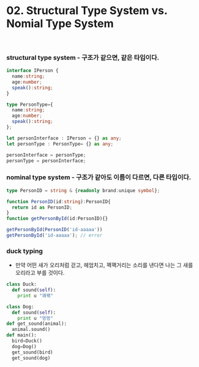 # 02. Structural Type System vs. Nomial Type System

<br>

### structural type system - 구조가 같으면, 같은 타입이다.

```ts
interface IPerson {
  name:string;
  age:number;
  speak():string;
}

type PersonType={
  name:string;
  age:number;
  speak():string;
};

let personInterface : IPerson = {} as any;
let personType : PersonType= {} as any;

personInterface = personType;
personType = personInterface;
```
### nominal type system - 구조가 같아도 이름이 다르면, 다른 타입이다.

```ts
type PersonID = string & {readonly brand:unique symbol};

function PersonID(id:string):PersonID{
  return id as PersonID;
}
function getPersonById(id:PersonID){}

getPersonById(PersonID('id-aaaaa'))
getPersonById('id-aaaaa'); // error
```

### duck typing
- 만약 어떤 새가 오리처럼 걷고, 헤엄치고, 꽥꽥거리는 소리를 낸다면 나는 그 새를 오리라고 부를 것이다.

```python
class Duck:
  def sound(self):
    print u "꽤꽦"

class Dog:
  def sound(self):
    print u "멍멍"
def get_sound(animal):
  animal.sound()
def main():
  bird=Duck()
  dog=Dog()
  get_sound(bird)
  get_sound(dog)
```

<br>

